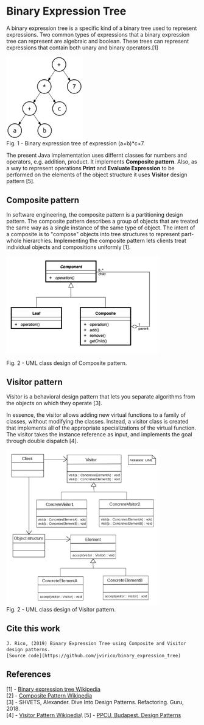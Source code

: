 # Binary Expression Tree
A binary expression tree is a specific kind of a binary tree used to represent expressions. Two common types of expressions that a binary expression tree can represent are algebraic and boolean. These trees can represent expressions that contain both unary and binary operators.[1]

<img src="./img/et.png" width="200">\
Fig. 1 - Binary expression tree of expression (a+b)*c+7.

The present Java implementation uses differnt classes for numbers and operators, e.g. addition, product. It implements **Composite pattern**. Also, as a way to represent operations **Print** and **Evaluate Expression** to be performed on the elements of the object structure  it uses **Visitor** design pattern [5].


## Composite pattern
In software engineering, the composite pattern is a partitioning design pattern. The composite pattern describes a group of objects that are treated the same way as a single instance of the same type of object. The intent of a composite is to "compose" objects into tree structures to represent part-whole hierarchies. Implementing the composite pattern lets clients treat individual objects and compositions uniformly [1].

<img src="./img/composite_uml.png" alt="drawing" width="400"/>

Fig. 2 - UML class design of Composite pattern.


## Visitor pattern
Visitor is a behavioral design pattern that lets you separate algorithms from the objects on which they operate [3].

In essence, the visitor allows adding new virtual functions to a family of classes, without modifying the classes. Instead, a visitor class is created that implements all of the appropriate specializations of the virtual function. The visitor takes the instance reference as input, and implements the goal through double dispatch [4].

<img src="./img/visitor_uml.png" width="400">\
Fig. 2 - UML class design of Visitor pattern.


## Cite this work
    J. Rico, (2019) Binary Expression Tree using Composite and Visitor design patterns. 
    [Source code](https://github.com/jvirico/binary_expression_tree)

## References
[1] - [Binary expression tree Wikipedia](https://en.wikipedia.org/wiki/Binary_expression_tree)\
[2] - [Composite Pattern Wikipedia](https://en.wikipedia.org/wiki/Composite_pattern)\
[3] - SHVETS, Alexander. Dive Into Design Patterns. Refactoring. Guru, 2018.
\
[4] - [Visitor Pattern Wikipedia](https://en.wikipedia.org/wiki/Visitor_pattern#:~:text=In%20object%2Doriented%20programming%20and,structures%20without%20modifying%20the%20structures.)\
[5] - [PPCU, Budapest. Design Patterns](http://ipcv.eu/blog/course/programming-methodology/)